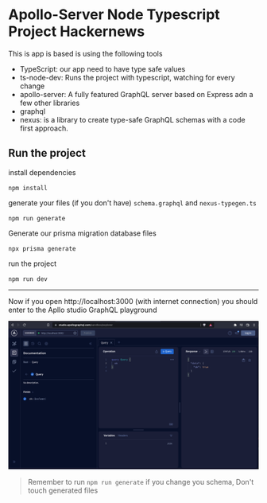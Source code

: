 # Apollo-Server Node Typescript Project Hackernews

This is app is based is using the following tools

- TypeScript: our app need to have type safe values
- ts-node-dev: Runs the project with typescript, watching for every change
- apollo-server: A fully featured GraphQL server based on Express adn a few other libraries
- graphql
- nexus: is a library to create type-safe GraphQL schemas with a code first approach.

## Run the project

install dependencies
```
npm install
```
generate your files (if you don't have) `schema.graphql` and `nexus-typegen.ts`
```
npm run generate
```
Generate our prisma migration database files
```
npx prisma generate
```
run the project
```
npm run dev
```
 ---
Now if you open http://localhost:3000 (with internet connection) you should enter to the Apllo studio GraphQL playground

![apollo-image](/assets/info/apollo-playground.png)

> Remember to run `npm run generate` if you change you schema,
> Don't touch generated files